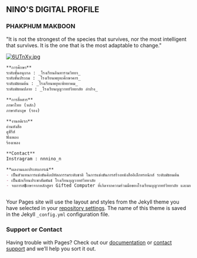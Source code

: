 ## NINO'S DIGITAL PROFILE 

### PHAKPHUM MAKBOON 
"It is not the strongest of the species that survives,
nor the most intelligent that survives.
It is the one that is the most adaptable to change."

<a href="https://www.picz.in.th/image/6UTnXy"><img src="https://sv1.picz.in.th/images/2021/12/02/6UTnXy.th.jpg" alt="6UTnXy.jpg" border="0" /></a>

```markdown
**การศึกษา** 
ระดับชั้นอนุบาล : _โรงเรียนอินทารามวิทยา_
ระดับชั้นประถม : _โรงเรียนพยุหะศึกษาคาร_
ระดับมัธยมต้น : _โรงเรียนพยุหะพิทยาคม_
ระดับมัธยมปลาย : _โรงเรียนบุญวาทย์วิทยาลัย ลำปาง_

**การสื่อสาร**
ภาษาไทย (หลัก)
ภาษาอังกฤษ (รอง)

**งานอดิเรก**
อ่านหังสือ
ดูซีรีส์
ฟังเพลง
ร้องเพลง

**Contact**
Instragram : nnnino_n

**ผลงานและประสบการณ์**
- เป็นตัวแทนการแข่งขันศิลปหัตถกรรมระดับชาติ ในการแข่งขันการสร้างหนังสืออิเล็กทรอนิกส์ ระดับมัธยมต้น
- เป็นนักเรียนประชาสัมพันธ์ โรงเรียนบุญวาทย์วิทยาลัย
- จบการส฿กษาจากหลักสูตร Gifted Computer ที่เกิดจากความร่วมมือของโรงเรียนบุญวาทย์วิทยาลัย และมหาวิทยาลับเชียงใหม่ 



```



Your Pages site will use the layout and styles from the Jekyll theme you have selected in your [repository settings](https://github.com/nnnino/nnnino_tu107/settings/pages). The name of this theme is saved in the Jekyll `_config.yml` configuration file.

### Support or Contact

Having trouble with Pages? Check out our [documentation](https://docs.github.com/categories/github-pages-basics/) or [contact support](https://support.github.com/contact) and we’ll help you sort it out.
